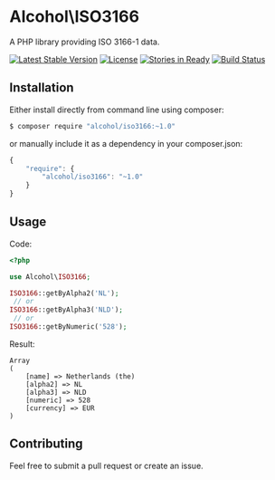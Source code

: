 # Alcohol\ISO3166

A PHP library providing ISO 3166-1 data.

[![Latest Stable Version](https://poser.pugx.org/alcohol/iso3166/v/stable.png)](https://packagist.org/packages/alcohol/iso3166)
[![License](https://poser.pugx.org/alcohol/iso3166/license.png)](https://packagist.org/packages/alcohol/iso3166)
[![Stories in Ready](https://badge.waffle.io/alcohol/iso3166.png?label=ready&title=Ready)](https://waffle.io/alcohol/iso3166)
[![Build Status](https://travis-ci.org/alcohol/iso3166.svg?branch=master)](https://travis-ci.org/alcohol/iso3166)

## Installation

Either install directly from command line using composer:

``` sh
$ composer require "alcohol/iso3166:~1.0"
```

or manually include it as a dependency in your composer.json:

``` javascript
{
    "require": {
        "alcohol/iso3166": "~1.0"
    }
}
```

## Usage

Code:

``` php
<?php

use Alcohol\ISO3166;

ISO3166::getByAlpha2('NL');
 // or
ISO3166::getByAlpha3('NLD');
 // or
ISO3166::getByNumeric('528');
```

Result:

```
Array
(
    [name] => Netherlands (the)
    [alpha2] => NL
    [alpha3] => NLD
    [numeric] => 528
    [currency] => EUR
)
```

## Contributing

Feel free to submit a pull request or create an issue.
